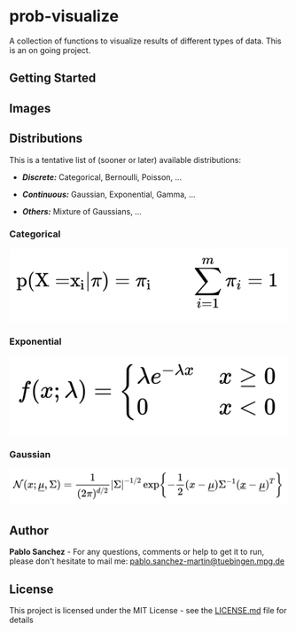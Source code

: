 # prob-visualize
A collection of functions to visualize results of different types of data. This is an on going project.

## Getting Started

## Images

## Distributions
This is a tentative list of (sooner or later) available distributions: 
* ***Discrete:*** Categorical, Bernoulli, Poisson, ...

* ***Continuous:*** Gaussian, Exponential, Gamma, ... 

* ***Others:*** Mixture of Gaussians, ...
### Categorical
![alt text](images/formula_cat.png)
### Exponential
![alt text](images/formula_exp.png)
### Gaussian
![alt text](images/formula_normal.png)


## Author

**Pablo Sanchez** - For any questions, comments or help to get it to run, please don't hesitate to mail me: <pablo.sanchez-martin@tuebingen.mpg.de>

## License

This project is licensed under the MIT License - see the [LICENSE.md](LICENSE.md) file for details
